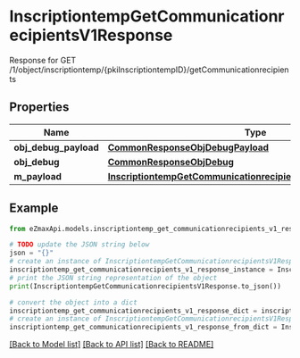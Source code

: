 # InscriptiontempGetCommunicationrecipientsV1Response

Response for GET /1/object/inscriptiontemp/{pkiInscriptiontempID}/getCommunicationrecipients

## Properties

Name | Type | Description | Notes
------------ | ------------- | ------------- | -------------
**obj_debug_payload** | [**CommonResponseObjDebugPayload**](CommonResponseObjDebugPayload.md) |  | 
**obj_debug** | [**CommonResponseObjDebug**](CommonResponseObjDebug.md) |  | [optional] 
**m_payload** | [**InscriptiontempGetCommunicationrecipientsV1ResponseMPayload**](InscriptiontempGetCommunicationrecipientsV1ResponseMPayload.md) |  | 

## Example

```python
from eZmaxApi.models.inscriptiontemp_get_communicationrecipients_v1_response import InscriptiontempGetCommunicationrecipientsV1Response

# TODO update the JSON string below
json = "{}"
# create an instance of InscriptiontempGetCommunicationrecipientsV1Response from a JSON string
inscriptiontemp_get_communicationrecipients_v1_response_instance = InscriptiontempGetCommunicationrecipientsV1Response.from_json(json)
# print the JSON string representation of the object
print(InscriptiontempGetCommunicationrecipientsV1Response.to_json())

# convert the object into a dict
inscriptiontemp_get_communicationrecipients_v1_response_dict = inscriptiontemp_get_communicationrecipients_v1_response_instance.to_dict()
# create an instance of InscriptiontempGetCommunicationrecipientsV1Response from a dict
inscriptiontemp_get_communicationrecipients_v1_response_from_dict = InscriptiontempGetCommunicationrecipientsV1Response.from_dict(inscriptiontemp_get_communicationrecipients_v1_response_dict)
```
[[Back to Model list]](../README.md#documentation-for-models) [[Back to API list]](../README.md#documentation-for-api-endpoints) [[Back to README]](../README.md)


